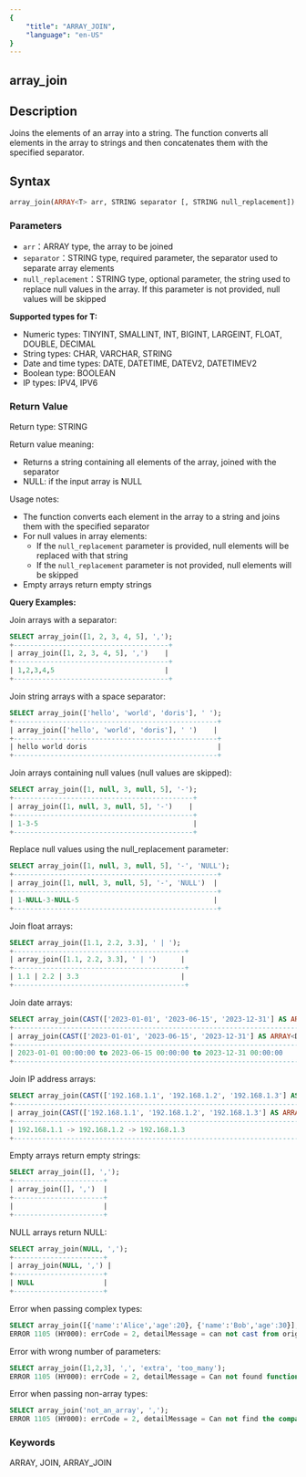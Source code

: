 ```yaml
---
{
    "title": "ARRAY_JOIN",
    "language": "en-US"
}
---
```


## array_join

<version since="2.0.0">

</version>

## Description

Joins the elements of an array into a string. The function converts all elements in the array to strings and then concatenates them with the specified separator.

## Syntax

```sql
array_join(ARRAY<T> arr, STRING separator [, STRING null_replacement])
```

### Parameters

- `arr`：ARRAY<T> type, the array to be joined
- `separator`：STRING type, required parameter, the separator used to separate array elements
- `null_replacement`：STRING type, optional parameter, the string used to replace null values in the array. If this parameter is not provided, null values will be skipped

**Supported types for T:**
- Numeric types: TINYINT, SMALLINT, INT, BIGINT, LARGEINT, FLOAT, DOUBLE, DECIMAL
- String types: CHAR, VARCHAR, STRING
- Date and time types: DATE, DATETIME, DATEV2, DATETIMEV2
- Boolean type: BOOLEAN
- IP types: IPV4, IPV6

### Return Value

Return type: STRING

Return value meaning:
- Returns a string containing all elements of the array, joined with the separator
- NULL: if the input array is NULL

Usage notes:
- The function converts each element in the array to a string and joins them with the specified separator
- For null values in array elements:
  - If the `null_replacement` parameter is provided, null elements will be replaced with that string
  - If the `null_replacement` parameter is not provided, null elements will be skipped
- Empty arrays return empty strings

**Query Examples:**

Join arrays with a separator:
```sql
SELECT array_join([1, 2, 3, 4, 5], ',');
+--------------------------------------+
| array_join([1, 2, 3, 4, 5], ',')    |
+--------------------------------------+
| 1,2,3,4,5                           |
+--------------------------------------+
```

Join string arrays with a space separator:
```sql
SELECT array_join(['hello', 'world', 'doris'], ' ');
+--------------------------------------------------+
| array_join(['hello', 'world', 'doris'], ' ')    |
+--------------------------------------------------+
| hello world doris                                |
+--------------------------------------------------+
```

Join arrays containing null values (null values are skipped):
```sql
SELECT array_join([1, null, 3, null, 5], '-');
+--------------------------------------------+
| array_join([1, null, 3, null, 5], '-')    |
+--------------------------------------------+
| 1-3-5                                      |
+--------------------------------------------+
```

Replace null values using the null_replacement parameter:
```sql
SELECT array_join([1, null, 3, null, 5], '-', 'NULL');
+--------------------------------------------------+
| array_join([1, null, 3, null, 5], '-', 'NULL')  |
+--------------------------------------------------+
| 1-NULL-3-NULL-5                                 |
+--------------------------------------------------+
```

Join float arrays:
```sql
SELECT array_join([1.1, 2.2, 3.3], ' | ');
+------------------------------------------+
| array_join([1.1, 2.2, 3.3], ' | ')      |
+------------------------------------------+
| 1.1 | 2.2 | 3.3                         |
+------------------------------------------+
```

Join date arrays:
```sql
SELECT array_join(CAST(['2023-01-01', '2023-06-15', '2023-12-31'] AS ARRAY<DATETIME>), ' to ');
+-----------------------------------------------------------------------------------------+
| array_join(CAST(['2023-01-01', '2023-06-15', '2023-12-31'] AS ARRAY<DATETIME>), ' to ') |
+-----------------------------------------------------------------------------------------+
| 2023-01-01 00:00:00 to 2023-06-15 00:00:00 to 2023-12-31 00:00:00                       |
+-----------------------------------------------------------------------------------------+
```

Join IP address arrays:
```sql
SELECT array_join(CAST(['192.168.1.1', '192.168.1.2', '192.168.1.3'] AS ARRAY<IPV4>), ' -> ');
+----------------------------------------------------------------------------------+
| array_join(CAST(['192.168.1.1', '192.168.1.2', '192.168.1.3'] AS ARRAY<IPV4>), ' -> ') |
+----------------------------------------------------------------------------------+
| 192.168.1.1 -> 192.168.1.2 -> 192.168.1.3                                       |
+----------------------------------------------------------------------------------+
```

Empty arrays return empty strings:
```sql
SELECT array_join([], ',');
+----------------------+
| array_join([], ',')  |
+----------------------+
|                      |
+----------------------+
```

NULL arrays return NULL:
```sql
SELECT array_join(NULL, ',');
+----------------------+
| array_join(NULL, ',') |
+----------------------+
| NULL                 |
+----------------------+
```

Error when passing complex types:
```sql
SELECT array_join([{'name':'Alice','age':20}, {'name':'Bob','age':30}], '; ');
ERROR 1105 (HY000): errCode = 2, detailMessage = can not cast from origin type ARRAY<MAP<TEXT,TEXT>> to target type=ARRAY<VARCHAR(65533)>
```

Error with wrong number of parameters:
```sql
SELECT array_join([1,2,3], ',', 'extra', 'too_many');
ERROR 1105 (HY000): errCode = 2, detailMessage = Can not found function 'array_join' which has 4 arity. Candidate functions are: [array_join(Expression, Expression, Expression), array_join(Expression, Expression)]
```

Error when passing non-array types:
```sql
SELECT array_join('not_an_array', ',');
ERROR 1105 (HY000): errCode = 2, detailMessage = Can not find the compatibility function signature: array_join(VARCHAR(12), VARCHAR(1))
```

### Keywords

ARRAY, JOIN, ARRAY_JOIN
